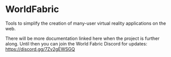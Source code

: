 # WorldFabric
Tools to simplify the creation of many-user virtual reality applications on the web.

There will be more documentation linked here when the project is further along.
Until then you can join the World Fabric Discord for updates: https://discord.gg/7Zv2gEWSGQ 

